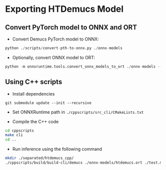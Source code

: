 # Exporting HTDemucs Model

## Convert PyTorch model to ONNX and ORT

- Convert Demucs PyTorch model to ONNX:

```python
python ./scripts/convert-pth-to-onnx.py ./onnx-models
```

- Optionally, convert ONNX model to ORT:

```python
python -m onnxruntime.tools.convert_onnx_models_to_ort ./onnx-models --enable_type_reduction 
```

## Using C++ scripts

- Install dependencies

```git
git submodule update --init --recursive
```

- Set ONNXRuntime path in `./cppscripts/src_cli/CMakeLists.txt`

- Compile the C++ code

```bash
cd cppscripts
make cli
cd ..
```

- Run inference using the following command

```bash
mkdir ./separated/htdemucs_cpp/
./cppscripts/build/build-cli/demucs ./onnx-models/htdemucs.ort ./test.mp3 ./separated/htdemucs_cpp/
```

